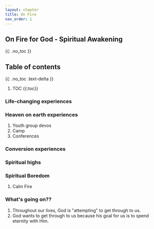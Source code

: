 ```yaml
---
layout: chapter
title: On Fire 
nav_order: 1
---
```


## On Fire for God - Spiritual Awakening
{{: .no_toc }}

<h2>Table of contents</h2>
{{: .no_toc .text-delta }}

1. TOC
{{:toc}}

### Life-changing experiences

### Heaven on earth experiences
1. Youth group devos
1. Camp
1. Conferences

### Conversion experiences

### Spiritual highs

### Spiritual Boredom
1. Calm Fire

### What's going on??
1. Throughout our lives, God is "attempting" to get through to us.
1. God wants to get through to us because his goal for us is to spend eternity with Him.
